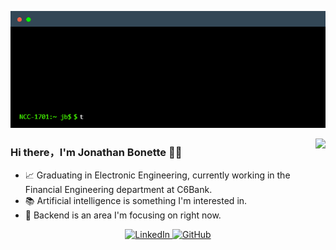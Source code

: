 <p align="center">
  <img src="about.gif" alt="about me">
</p>

<img align="right" src="https://github-readme-stats.vercel.app/api?username=jonathanbonette&show_icons=true&icon_color=CE1D2D&text_color=718096&bg_color=00000000&hide_title=true&hide_border=true" />

### Hi there，I'm Jonathan Bonette 🙋‍♂️

- 📈 Graduating in Electronic Engineering, currently working in the Financial Engineering department at C6Bank.
- 📚 Artificial intelligence is something I'm interested in.
- 🧠 Backend is an area I'm focusing on right now.
  
<p align="center">
  <a href="https://www.linkedin.com/in/jonathan-chrysostomo-cabral-bonette-55562015b/">
    <img src="https://img.shields.io/badge/LinkedIn-0A66C2?informational?style=flat&logo=linkedin&logoColor=white" alt="LinkedIn">
  </a>
  <a href="https://github.com/jonathanbonette">
    <img src="https://img.shields.io/badge/Github-black?informational?style=flat&logo=github&logoColor=white" alt="GitHub">
  </a>
</p>




